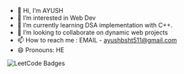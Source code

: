 - 👋 Hi, I’m AYUSH
- 👀 I’m interested in Web Dev
- 🌱 I’m currently learning DSA implementation with C++.
- 💞️ I’m looking to collaborate on dynamic web projects
- 📫 How to reach me : EMAIL - ayushbsht511@gmail.com
- 😄 Pronouns: HE
<!---
notAYUSH-511/notAYUSH-511 is a ✨ special ✨ repository because its `README.md` (this file) appears on your GitHub profile.
You can click the Preview link to take a look at your changes.
--->

<img src="https://leetcode-badge-showcase.vercel.app/api?username={ayush_511}" alt="LeetCode Badges" />
